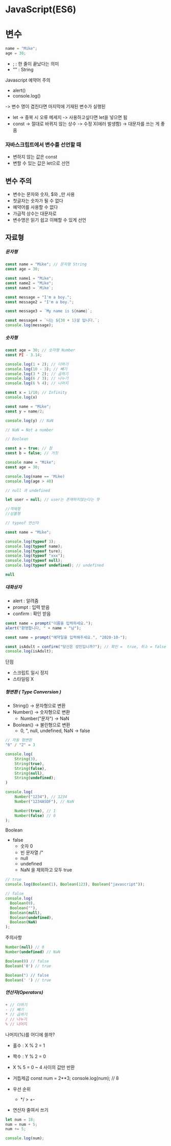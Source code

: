 # JavaScript(ES6)

# 변수

```javascript
name = "Mike";
age = 30;
```

- ; : 한 줄이 끝났다는 의미
- "" : String

Javascript 예약어 주의

- alert()
- console.log()

-> 변수 명이 겹친다면 마지막에 기재된 변수가 실행된

- let
  -> 중복 시 오류 메세지
  -> 사용하고싶다면 let을 넣으면 됨
- const
  -> 절대로 바뀌지 않는 상수
  -> 수정 X(에러 발생함)
  -> 대문자를 쓰는 게 좋음

### 자바스크립트에서 변수를 선언할 때

- 변하지 않는 값은 const
- 변할 수 있는 값은 let으로 선언

## 변수 주의

- 변수는 문자와 숫자, $와 \_만 사용
- 첫글자는 숫자가 될 수 없다
- 예약어를 사용할 수 없다
- 가급적 상수는 대문자로
- 변수명은 읽기 쉽고 이해할 수 있게 선언

## 자료형

##### 문자형

```javascript
const name = "Mike"; // 문자형 String
const age = 30;

const name1 = "Mike";
const name2 = "Mike";
const name3 = `Mike`;

const message = "I'm a boy.";
const message2 = "I'm a boy.";

const message3 = `My name is ${name}`;

const message4 = `나는 ${30 + 1}살 입니다.`;
console.log(message);
```

##### 숫자형

```javascript
const age = 30; // 숫자형 Number
const PI - 3.14;

console.log(1 + 2); // 더하기
console.log(10 - 3); // 빼기
console.log(3 * 2); // 곱하기
console.log(6 / 3); // 나누기
console.log(6 % 4); // 나머지

const x = 1/10; // Infinity
console.log(x)

const name = "Mike";
const y = name/2;

console.log(y) // NaN

// NaN = Not a number

// Boolean

const a = true; // 참
const b = false; // 거짓

console name = "Mike";
const age = 30;

console.log(name == 'Mike)
console.log(age > 40)

// null 과 undefined

let user = null; // user는 존재하지않는다는 뜻

//객체형
//심볼형

// typeof 연산자

const name = "Mike";

console.log(typeof 3);
console.log(typeof name);
console.log(typeof ture);
console.log(typeof "xxx");
console.log(typeof null);
console.log(typeof undefined); // undefined

null
```

##### 대화상자

- alert : 알려줌
- prompt : 입력 받음
- confirm : 확인 받음

```javascript
const name = prompt("이름을 입력하세요.");
alert("환영합니다, " + name + "님");

const name = prompt("예약일을 입력해주세요.", "2020-10-");

const isAdult = confirm("당신은 성인입니까?"); // 확인 =  true, 취소 = false
console.log(isAdult);
```

단점

- 스크립트 일시 정지
- 스타일링 X

##### 형변환 ( Type Conversion )

- String() -> 문자형으로 변환
- Number() -> 숫자형으로 변환
  - Number("문자") -> NaN
- Boolean() -> 불린형으로 변환
  - 0, ", null, undefined, NaN -> false

```javascript
// 자동 형변환
"6" / "2" = 3
```

```javascript
console.log(
    String(3),
    String(true),
    String(false),
    String(null),
    String(undefined);
)

console.log(
    Number("1234"), // 1234
    Number("1234ASDF"), // NaN

    Number(true), // 1
    Number(false) // 0
);
```

Boolean

- false
  - 숫자 0
  - 빈 문자열 /"
  - null
  - undefined
  - NaN
    을 제외하고 모두 true

```javascript
// true
console.log(Boolean(1), Boolean(123), Boolean("javascript"));

// false
console.log(
  Boolean(0),
  Boolean(""),
  Boolean(null),
  Boolean(undefined),
  Boolean(NaN)
);
```

주의사항

```javascript
Number(null) // 0
Number(undefined) // NaN

Boolean(0) // false
Boolean('0') // true

Boolean(") // false
Boolean(' ') // true
```

##### 연산자(Operators)

```javascript
+ // 더하기
- // 빼기
* // 곱하기
/ // 나누기
% // 나머지
```

나머지(%)를 어디에 쓸까?

- 홀수 : X % 2 = 1
- 짝수 : Y % 2 = 0
- X % 5 = 0 ~ 4 사이의 값만 반환

- 거듭제곱
  const num = 2\*\*3;
  console.log(num); // 8
- 우선 순위
  - \*/ > +-
- 연산자 줄여서 쓰기

```javascript
let num = 18;
num = num + 5;
num += 5;

console.log(num);
```
